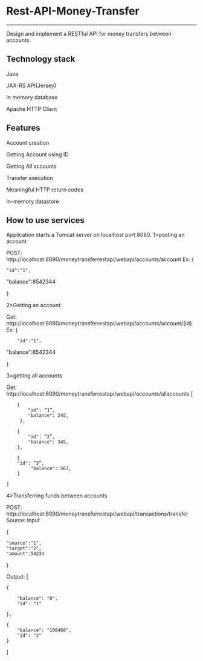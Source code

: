 
# Rest-API-Money-Transfer
-------------------------
Design and implement a RESTful API  for money transfers between accounts.

Technology stack
--------------------
Java

JAX-RS API(Jersey)

In memory database

Apache HTTP Client

Features
-------------------
Account creation

Getting Account using ID

Getting All accounts

Transfer execution

Meaningful HTTP return codes

In-memory datastore

How to use services
----------------------
Application starts a Tomcat server on localhost port 8080.
1>posting an account

POST:       http://localhost:8090/moneytransferrestapi/webapi/accounts/account
Ex: 
{

	"id":"1",
"balance":8542344

}


2>Getting an account

Get:	http://localhost:8090/moneytransferrestapi/webapi/accounts/account/{id}
Ex: 
{

		"id":"1",
"balance":8542344

}


3>getting all accounts

Get:	 http://localhost:8090/moneytransferrestapi/webapi/accounts/allaccounts
[

        {
            "id": “1”,
            "balance": 245,
         },
	 
        {
            "id": “2”,
            "balance": 345,
        },
	
        {
		"id": “3”,
             "balance": 567,
        }
	
    ]


4>Transferring funds between accounts

POST: http://localhost:8090/moneytransferrestapi/webapi/transactions/transfer
Source:
Input

{

	"source":"1",
	"target":"2",
	"amount":54234
	
}


Output:
[

    {
    
        "balance": "0",
        "id": "1"
	
    },
    
    {
        "balance": "108468",
        "id": "2"
    }
]
